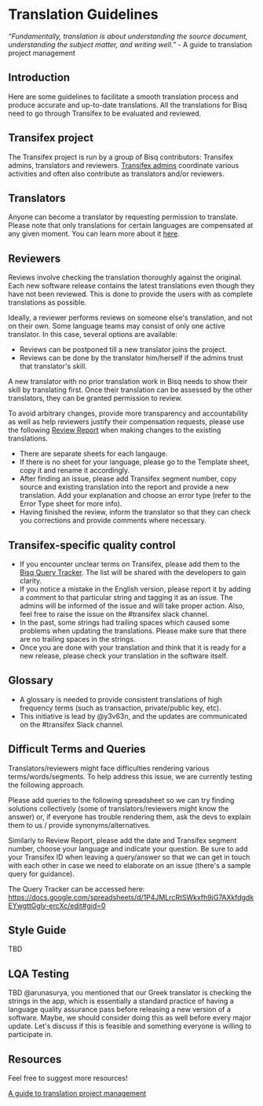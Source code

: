 # Translation Guidelines

*“Fundamentally, translation is about understanding the source document, understanding the subject matter, and writing well.”* 
                                                                                 - A guide to translation project management

## Introduction
Here are some guidelines to facilitate a smooth translation process and produce accurate and up-to-date translations. All the translations for Bisq need to go through Transifex to be evaluated and reviewed.

## Transifex project
The Transifex project is run by a group of Bisq contributors: Transifex admins, translators and reviewers. [Transifex admins](transifexadmin.md) coordinate various activities and often also contribute as translators and/or reviewers.

## Translators
Anyone can become a translator by requesting permission to translate. Please note that only translations for certain languages are compensated at any given moment. You can learn more about it [here](translatordocumentation.md).

## Reviewers
Reviews involve checking the translation thoroughly against the original. Each new software release contains the latest translations even though they have not been reviewed. This is done to provide the users with as complete translations as possible.

Ideally, a reviewer performs reviews on someone else's translation, and not on their own. Some language teams may consist of only one active translator. In this case, several options are available:
- Reviews can be postponed till a new translator joins the project.
- Reviews can be done by the translator him/herself if the admins trust that translator's skill.

A new translator with no prior translation work in Bisq needs to show their skill by translating first. Once their translation can be assessed by the other translators, they can be granted permission to review.

To avoid arbitrary changes, provide more transparency and accountability as well as help reviewers justify their compensation requests, please use the following [Review Report](https://docs.google.com/spreadsheets/d/1Y_YygGQzuQP4iMf3I7w66nUlCnP9Px0B_3XXITupB_0/edit#gid=0) when making changes to the existing translations.
- There are separate sheets for each langauge.
- If there is no sheet for your language, please go to the Template sheet, copy it and rename it accordingly.
- After finding an issue, please add Transifex segment number, copy source and existing translation into the report and provide a new translation. Add your explanation and choose an error type (refer to the Error Type sheet for more info).
- Having finished the review, inform the translator so that they can check you corrections and provide comments where necessary.

## Transifex-specific quality control
- If you encounter unclear terms on Transifex, please add them to the [Bisq Query Tracker](https://docs.google.com/spreadsheets/d/1P4JMLrcRtSWkxfh9jG7AXkfdgdkEYwgttGgly-ercXc/edit#gid=0). The list will be shared with the developers to gain clarity.
- If you notice a mistake in the English version, please report it by adding a comment to that particular string and tagging it as an issue. The admins will be informed of the issue and will take proper action. Also, feel free to raise the issue on the #transifex slack channel.
- In the past, some strings had trailing spaces which caused some problems when updating the translations. Please make sure that there are no trailing spaces in the strings.
- Once you are done with your translation and think that it is ready for a new release, please check your translation in the software itself.

## Glossary
- A glossary is needed to provide consistent translations of high frequency terms (such as transaction, private/public key, etc). 
- This initiative is lead by @y3v63n, and the updates are communicated on the #transifex Slack channel.

## Difficult Terms and Queries
Translators/reviewers might face difficulties rendering various terms/words/segments. To help address this issue, we are currently testing the following approach.

Please add queries to the following spreadsheet so we can try finding solutions collectively (some of translators/reviewers might know the answer) or, if everyone has trouble rendering them, ask the devs to explain them to us / provide synonyms/alternatives. 

Similarly to Review Report, please add the date and Transifex segment number, choose your language and indicate your question. Be sure to add your Transifex ID when leaving a query/answer so that we can get in touch with each other in case we need to elaborate on an issue (there's a sample query for guidance).

The Query Tracker can be accessed here: https://docs.google.com/spreadsheets/d/1P4JMLrcRtSWkxfh9jG7AXkfdgdkEYwgttGgly-ercXc/edit#gid=0

## Style Guide
TBD

## LQA Testing
TBD
@arunasurya, you mentioned that our Greek translator is checking the strings in the app, which is essentially a standard practice of having a language quality assurance pass before releasing a new version of a software. Maybe, we should consider doing this as well before every major update. Let's discuss if this is feasible and something everyone is willing to participate in.

## Resources
Feel free to suggest more resources!

[A guide to translation project management](https://courses.comet.ucar.edu/pluginfile.php/27060/mod_resource/content/12/GuideToTranslationManagement_V1a_02102017_final.pdf)

